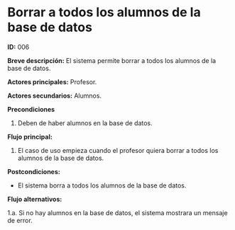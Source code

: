 # Borrar a todos los alumnos de la base de datos

**ID:** 006

**Breve descripción:** El sistema permite borrar a todos los alumnos de la base de datos.

**Actores principales:** Profesor.
 
**Actores secundarios:** Alumnos.

**Precondiciones**

1. Deben de haber alumnos en la base de datos.

**Flujo principal:**
	
1. El caso de uso empieza cuando el profesor quiera borrar a todos los alumnos de la base de datos.

**Postcondiciones:**
	
* El sistema borra a todos los alumnos de la base de datos.

**Flujo alternativos:**

1.a. Si no hay alumnos en la base de datos, el sistema mostrara un mensaje de error.





